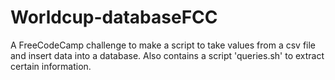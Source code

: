 # Worldcup-databaseFCC
A FreeCodeCamp challenge to make a script to take values from a csv file and insert data into a database. Also contains a script 'queries.sh' to extract certain information. 
